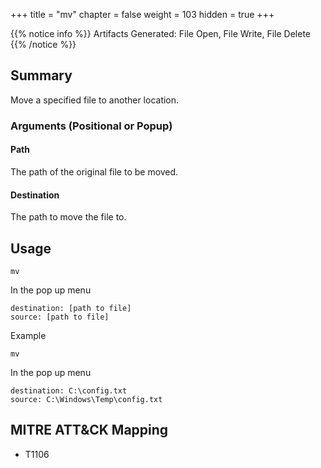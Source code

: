 +++
title = "mv"
chapter = false
weight = 103
hidden = true
+++

{{% notice info %}}
Artifacts Generated: File Open, File Write, File Delete
{{% /notice %}}

## Summary
Move a specified file to another location.

### Arguments (Positional or Popup)
#### Path
The path of the original file to be moved.

#### Destination
The path to move the file to.

## Usage
```
mv
```
In the pop up menu
```
destination: [path to file]
source: [path to file]
```
Example
```
mv
```
In the pop up menu
```
destination: C:\config.txt
source: C:\Windows\Temp\config.txt
```

## MITRE ATT&CK Mapping

- T1106